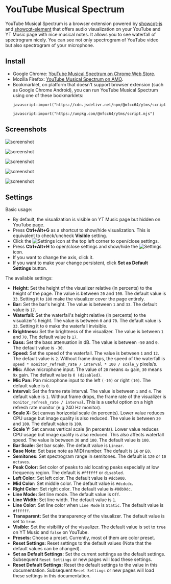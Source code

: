 # YouTube Musical Spectrum

YouTube Musical Spectrum is a browser extension powered by [showcqt-js](https://github.com/mfcc64/showcqt-js)
and [showcqt-element](https://github.com/mfcc64/showcqt-element) that offers audio visualization on your
YouTube and YT Music page with nice musical notes. It allows you to see waterfall of spectrogram nicely.
You can see not only spectrogram of YouTube video but also spectrogram of your microphone.

## Install

- Google Chrome: [YouTube Musical Spectrum on Chrome Web Store](https://mfcc64.github.io/ytms/#chrome).
- Mozilla Firefox: [YouTube Musical Spectrum on AMO](https://mfcc64.github.io/ytms/#firefox).
- Bookmarklet, on platform that doesn't support browser extension (such as Google Chrome Android),
  you can run YouTube Musical Spectrum using one of these bookmarklets:
    ```
    javascript:import("https://cdn.jsdelivr.net/npm/@mfcc64/ytms/script.mjs")
    ```
    ```
    javascript:import("https://unpkg.com/@mfcc64/ytms/script.mjs")
    ```

## Screenshots

![screenshot](screenshots/00.png)

![screenshot](screenshots/01.png)

![screenshot](screenshots/02.png)

![screenshot](screenshots/03.png)

![screenshot](screenshots/04.png)

## Settings

Basic usage:
- By default, the visualization is visible on YT Music page but hidden on YouTube page.
- Press **Ctrl+Alt+G** as a shortcut to show/hide visualization. This is equivalent to check/uncheck **Visible** setting.
- Click the ![Settings](modules/@mfcc64/ytms-assets@1.0.0/icon-16.png) icon at the top left corner to open/close settings.
- Press **Ctrl+Alt+H** to open/close settings and show/hide the ![Settings](modules/@mfcc64/ytms-assets@1.0.0/icon-16.png) icon.
- If you want to change the axis, click it.
- If you want to make your change persistent, click **Set as Default Settings** button.

The available settings:
- **Height:** Set the height of the visualizer relative (in percents) to the height of the page. The value is between `20` and `100`.
  The default value is `33`. Setting it to `100` make the visualizer cover the page entirely.
- **Bar:** Set the bar's height. The value is between `1` and `33`. The default value is `17`.
- **Waterfall:** Set the waterfall's height relative (in percents) to the visualizer's height. The value is between `0` and `70`.
  The default value is `33`. Setting it to `0` make the waterfall invisible.
- **Brightness:** Set the brightness of the visualizer. The value is between `1` and `70`. The default value is `17`.
- **Bass:** Set the bass attenuation in dB. The value is between `-50` and `0`. The default value is `-30`.
- **Speed:** Set the speed of the waterfall. The value is between `1` and `12`. The default value is `2`.
  Without frame drops, the speed of the waterfall is `speed * monitor_refresh_rate / interval * 100 / scale_y` pixels/s.
- **Mic:** Allow microphone input. The value of `20` means `4x` gain, `30` means `9x` gain. The default value is `0 (disabled)`.
- **Mic Pan:** Pan microphone input to the left `(-10)` or right `(10)`. The default value is `0`.
- **Interval:** Set the frame rate interval. The value is between `1` and `4`. The default value is `1`.
  Without frame drops, the frame rate of the visualizer is `monitor_refresh_rate / interval`. This is a useful option
  on a high refresh rate monitor (e.g 240 Hz monitor).
- **Scale X:** Set canvas horizontal scale (in percents). Lower value reduces CPU usage but image quality is also reduced.
  The value is between `30` and `100`. The default value is `100`.
- **Scale Y:** Set canvas vertical scale (in percents). Lower value reduces CPU usage but image quality is also reduced.
  This also affects waterfall speed. The value is between `30` and `100`. The default value is `100`.
- **Bar Scale:** Set bar scale. The default value is `Linear`.
- **Base Note:** Set base note as MIDI number. The default is `16` or `E0`.
- **Semitones:** Set spectrogram range in semitones. The default is `120` or `10 octaves`.
- **Peak Color:** Set color of peaks to aid locating peaks especially at low frequency region. The default is `#ffffff` or `disabled`.
- **Left Color:** Set left color. The default value is `#dcb900`.
- **Mid Color:** Set middle color. The default value is `#dcdcdc`.
- **Right Color:** Set right color. The default value is `#00b9dc`.
- **Line Mode:** Set line mode. The default value is `Off`.
- **Line Width:** Set line width. The default value is `1`.
- **Line Color:** Set line color when `Line Mode` is `Static`. The default value is `#ffffff`.
- **Transparent:** Set the transparency of the visualizer. The default value is set to `true`.
- **Visible:** Set the visibility of the visualizer. The default value is set to `true` on YT Music and `false` on YouTube.
- **Presets:** Choose a preset. Currently, most of them are color preset.
- **Reset Settings:** Reset settings to the default values (Note that the default values can be changed).
- **Set as Default Settings:** Set the current setttings as the default settings. Subsequent `Reset Settings` or new pages
  will load these settings.
- **Reset Default Settings:** Reset the default settings to the value in this documentation. Subsequent `Reset Settings`
  or new pages will load these settings in this documentation.

  
